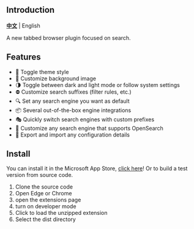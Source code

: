 ## Introduction

**[中文](./README.zh-CN.md)** | English

A new tabbed browser plugin focused on search.

## Features

-   🎨 Toggle theme style
-   🍍 Customize background image
-   🌗 Toggle between dark and light mode or follow system settings
-   ⛔ Customize search suffixes (filter rules, etc.)
-   🔍 Set any search engine you want as default
-   📦 Several out-of-the-box engine integrations
-   🎭 Quickly switch search engines with custom prefixes
-   🌌 Customize any search engine that supports OpenSearch
-   🍉 Export and import any configuration details

## Install

You can install it in the Microsoft App Store, [click here](https://microsoftedge.microsoft.com/addons/detail/tinytab/apehhlijbbfgppmhjpmblkaocmekfmaf)! Or to build a test version from source code.

1. Clone the source code
2. Open Edge or Chrome
3. open the extensions page
4. turn on developer mode
5. Click to load the unzipped extension
6. Select the dist directory
